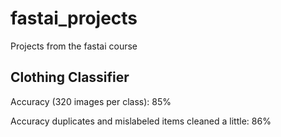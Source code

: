 # fastai_projects
Projects from the fastai course


## Clothing Classifier
Accuracy (320 images per class): 85%

Accuracy duplicates and mislabeled items cleaned a little: 86%
